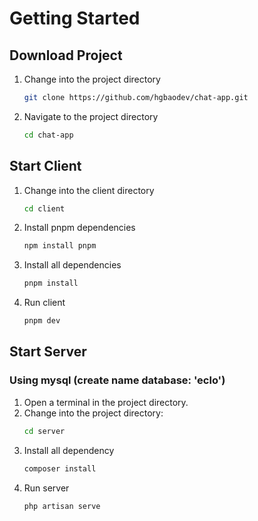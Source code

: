 # Getting Started

## Download Project

1. Change into the project directory

   ```bash
   git clone https://github.com/hgbaodev/chat-app.git
   ```

2. Navigate to the project directory

   ```bash
   cd chat-app
   ```

## Start Client

1. Change into the client directory

   ```bash
   cd client
   ```

2. Install pnpm dependencies

   ```bash
   npm install pnpm
   ```

3. Install all dependencies

   ```bash
   pnpm install
   ```

4. Run client

   ```bash
   pnpm dev
   ```

## Start Server

### Using mysql (create name database: 'eclo')

1. Open a terminal in the project directory.
2. Change into the project directory:
   ```bash
   cd server
   ```
3. Install all dependency
   ```bash
   composer install
   ```
4. Run server
   ```bash
   php artisan serve
   ```
